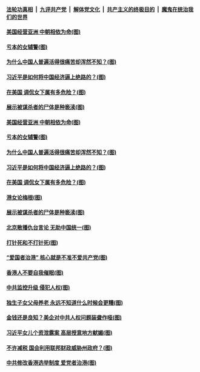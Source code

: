 ####  [法轮功真相](../../../../basic/blob/master/README.md?t=03151601) &nbsp;|&nbsp; [九评共产党](../../../../9ping.md/blob/master/README.md?t=03151601) &nbsp;|&nbsp; [解体党文化](../../../../jtdwh.md/blob/master/README.md?t=03151601)  &nbsp;|&nbsp; [共产主义的终极目的](../../../../gczydzjmd.md/blob/master/README.md?t=03151601) &nbsp;|&nbsp; [魔鬼在统治我们的世界](../../../../mgztzwmdsj.md/blob/master/README.md?t=03151601) 

#### [美国经营亚洲 中朝相依为命(图)](../pages/p4/965573.md?t=03151601) 

#### [亏本的女辅警(图)](../pages/p4/965576.md?t=03151601) 

#### [为什么中国人普遍活得很痛苦却浑然不知？(图)](../pages/p4/965565.md?t=03151601) 

#### [习近平是如何将中国经济逼上绝路的？(图)](../pages/p4/965572.md?t=03151601) 

#### [在美国 调侃女下属有多危险？(图)](../pages/p4/965571.md?t=03151601) 

#### [展示被谋杀者的尸体是种亵渎(图)](../pages/p4/965441.md?t=03151601) 


#### [美国经营亚洲 中朝相依为命(图)](../pages/p4/965573.md?t=03151601) 

#### [亏本的女辅警(图)](../pages/p4/965576.md?t=03151601) 

#### [为什么中国人普遍活得很痛苦却浑然不知？(图)](../pages/p4/965565.md?t=03151601) 

#### [习近平是如何将中国经济逼上绝路的？(图)](../pages/p4/965572.md?t=03151601) 

#### [在美国 调侃女下属有多危险？(图)](../pages/p4/965571.md?t=03151601) 


#### [港女论梅根(图)](../pages/p4/965478.md?t=03151601) 

#### [展示被谋杀者的尸体是种亵渎(图)](../pages/p4/965441.md?t=03151601) 

#### [北京散播仇台言论 无助中国统一(图)](../pages/p4/965490.md?t=03151601) 

#### [打针死和不打针死(图)](../pages/p4/965442.md?t=03151601) 

#### [“爱国者治港” 核心就是不准不爱共产党(图)](../pages/p4/965489.md?t=03151601) 

#### [香港人不要自我催眠(图)](../pages/p4/965383.md?t=03151601) 


#### [中共监控升级 侵犯人权(图)](../pages/p4/965403.md?t=03151601) 

#### [独生子女父母养老 永远不知道什么时候会更糟(图)](../pages/p4/965045.md?t=03151601) 

#### [金钱还是良知？美企对中共人权问题装聋作哑(图)](../pages/p4/965386.md?t=03151601) 

#### [习近平女儿个资泄露案 高层授意地方献媚(图)](../pages/p4/965382.md?t=03151601) 

#### [不许减税 国会利用联邦财政威胁州政府？(图)](../pages/p4/965380.md?t=03151601) 

#### [中共修改香港选举制度 爱党者治港(图)](../pages/p4/965384.md?t=03151601) 

